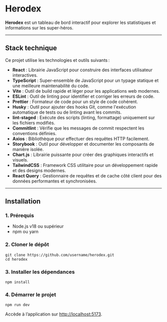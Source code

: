 # **Herodex**

**Herodex** est un tableau de bord interactif pour explorer les statistiques et informations sur les super-héros.

---

## **Stack technique**

Ce projet utilise les technologies et outils suivants :

- **React** : Librairie JavaScript pour construire des interfaces utilisateur interactives.
- **TypeScript** : Super-ensemble de JavaScript pour un typage statique et une meilleure maintenabilité du code.
- **Vite** : Outil de build rapide et léger pour les applications web modernes.
- **ESLint** : Outil de linting pour identifier et corriger les erreurs de code.
- **Prettier** : Formateur de code pour un style de code cohérent.
- **Husky** : Outil pour ajouter des hooks Git, comme l'exécution automatique de tests ou de linting avant les commits.
- **lint-staged** : Exécute des scripts (linting, formattage) uniquement sur les fichiers modifiés.
- **Commitlint** : Vérifie que les messages de commit respectent les conventions définies.
- **Axios** : Bibliothèque pour effectuer des requêtes HTTP facilement.
- **Storybook** : Outil pour développer et documenter les composants de manière isolée.
- **Chart.js** :  Librairie puissante pour créer des graphiques interactifs et visuels.
- **TailwindCSS** :  Framework CSS utilitaire pour un développement rapide et des designs modernes.
- **React Query** :  Gestionnaire de requêtes et de cache côté client pour des données performantes et synchronisées.

---

## **Installation**

### 1. Prérequis
- Node.js v18 ou supérieur
- npm ou yarn

### 2. Cloner le dépôt
```
git clone https://github.com/username/herodex.git
cd herodex
```

### 3. Installer les dépendances
```
npm install
```

### 4. Démarrer le projet
```
npm run dev
```

Accède à l’application sur [http://localhost:5173](http://localhost:5173).
